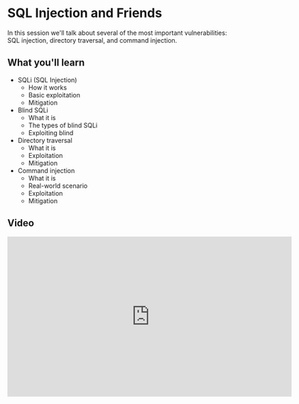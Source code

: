 SQL Injection and Friends
=========================

In this session we'll talk about several of the most important vulnerabilities: SQL injection, directory traversal, and command injection.

What you'll learn
-----------------

- SQLi (SQL Injection)
	- How it works
	- Basic exploitation
	- Mitigation
- Blind SQLi
	- What it is
	- The types of blind SQLi
	- Exploiting blind
- Directory traversal
	- What it is
	- Exploitation
	- Mitigation
- Command injection
	- What it is
	- Real-world scenario
	- Exploitation
	- Mitigation

Video
-----

<iframe id="ytplayer" type="text/html" width="640" height="360" src="https://www.youtube-nocookie.com/embed/bIB3Hi6KeZU?autoplay=0&origin=https://hacker101.com" frameborder="0"></iframe>
